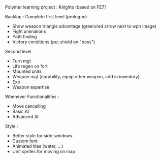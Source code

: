Polymer learning project : Knights (based on FE7)

Backlog :
Complete first level (prologue)
- Show weapon triangle advantage (green/red arrow next to wpn image)
- Fight animations
- Path finding
- Victory conditions (put shield on "boss")

Second level
- Turn mgt
- Life regen on fort
- Mounted units
- Weapon mgt (durability, equip other weapon, add in inventory)
- Exp
- Weapon expertise

Whenever
Functionalities :
- Move cancelling
- Basic AI
- Advanced AI

Style :
- Better style for side-windows
- Custom font
- Animated tiles (water, ...)
- Unit sprites for moving on map